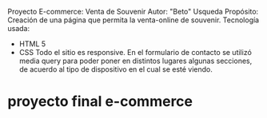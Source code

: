 Proyecto E-commerce: Venta de Souvenir
Autor: "Beto" Usqueda
Propósito: Creación de una página que permita la venta-online de souvenir.
Tecnología usada:
- HTML 5
- CSS
Todo el sitio es responsive. En el formulario de contacto se utilizó media query para poder poner en distintos lugares algunas secciones, de acuerdo al tipo de dispositivo en el cual se esté viendo.
# proyecto final e-commerce
